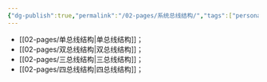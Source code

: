 ```yaml
---
{"dg-publish":true,"permalink":"/02-pages/系统总线结构/","tags":["personal/blog","计算机组成原理/总线"]}
---
```


- [[02-pages/单总线结构\|单总线结构]]；
- [[02-pages/双总线结构\|双总线结构]]；
- [[02-pages/三总线结构\|三总线结构]]；
- [[02-pages/四总线结构\|四总线结构]]；